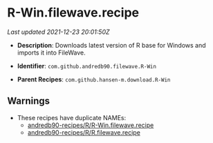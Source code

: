 # R-Win.filewave.recipe

_Last updated 2021-12-23 20:01:50Z_

- **Description**: Downloads latest version of R base for Windows and imports it into FileWave.

- **Identifier**: `com.github.andredb90.filewave.R-Win`

- **Parent Recipes**: `com.github.hansen-m.download.R-Win`


## Warnings

- These recipes have duplicate NAMEs:
    - [andredb90-recipes/R/R-Win.filewave.recipe](/autopkg-dupe-tracker/andredb90-recipes/R/R-Win.filewave.recipe)
    - [andredb90-recipes/R/R.filewave.recipe](/autopkg-dupe-tracker/andredb90-recipes/R/R.filewave.recipe)